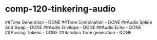 # comp-120-tinkering-audio
##Tone Generation - DONE
##Tone Combination - DONE
##Audio Splice And Swap - DONE
##Audio Envilope - DONE
##Audio Echo - DONE
##Parsing Tokens - DONE
##Random Tone generation - DONE